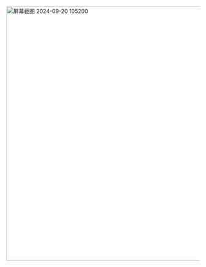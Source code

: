 
<img width="663" alt="屏幕截图 2024-09-20 105200" src="https://github.com/user-attachments/assets/de44b697-0dc9-4879-861a-e2caaf359546">
